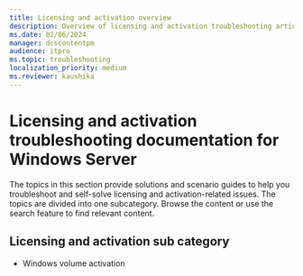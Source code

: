 ```yaml
---
title: Licensing and activation overview
description: Overview of licensing and activation troubleshooting articles for Windows Server.
ms.date: 02/06/2024
manager: dcscontentpm
audience: itpro
ms.topic: troubleshooting
localization_priority: medium
ms.reviewer: kaushika
---
```

# Licensing and activation troubleshooting documentation for Windows Server

The topics in this section provide solutions and scenario guides to help you troubleshoot and self-solve licensing and activation-related issues. The topics are divided into one subcategory. Browse the content or use the search feature to find relevant content.

## Licensing and activation sub category

- Windows volume activation
